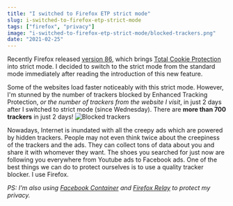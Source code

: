 ```yaml
---
title: "I switched to Firefox ETP strict mode"
slug: i-switched-to-firefox-etp-strict-mode
tags: ["firefox", "privacy"]
image: "i-switched-to-firefox-etp-strict-mode/blocked-trackers.png"
date: "2021-02-25"
---
```


Recently Firefox released [version 86](https://www.mozilla.org/en-US/firefox/86.0/releasenotes/), which brings [Total Cookie Protection](https://blog.mozilla.org/security/2021/02/23/total-cookie-protection/) into strict mode. I decided to switch to the strict mode from the standard mode immediately after reading the introduction of this new feature.

Some of the websites load faster noticeably with this strict mode. However, I'm stunned by the number of trackers blocked by Enhanced Tracking Protection, *or the number of trackers from the website I visit*, in just 2 days after I switched to strict mode (since Wednesday). There are **more than 700 trackers** in just 2 days!
![Blocked trackers](/i-switched-to-firefox-etp-strict-mode/blocked-trackers.png)

Nowadays, Internet is inundated with all the creepy ads which are powered by hidden trackers. People may not even think twice about the creepiness of the trackers and the ads. They can collect tons of data about you and share it with whomever they want. The shoes you searched for just now are following you everywhere from Youtube ads to Facebook ads. One of the best things we can do to protect ourselves is to use a quality tracker blocker. I use Firefox.

*PS: I'm also using [Facebook Container](https://www.mozilla.org/en-US/firefox/facebookcontainer/) and [Firefox Relay](https://relay.firefox.com/) to protect my privacy.*
